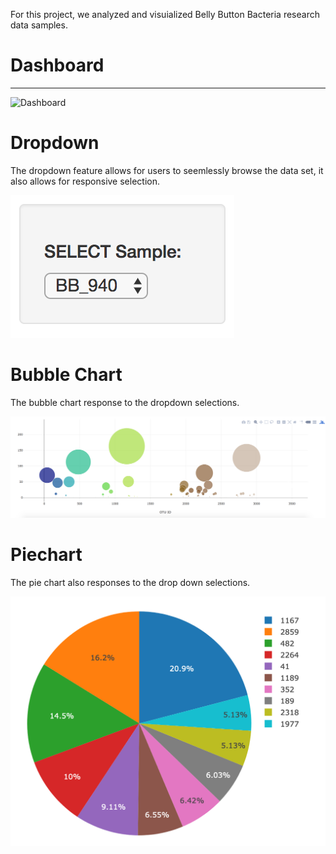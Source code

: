

For this project, we analyzed and visuialized Belly Button Bacteria research data samples.


# Dashboard
-----------------

![Dashboard](/Images/bacteria_by_filterforgedotcom.png)


# Dropdown
The dropdown feature allows for users to seemlessly browse the data set, it also allows for responsive selection.


![Dropdown](/Images/dropdown.png)


# Bubble Chart
The bubble chart response to the dropdown selections.


![Bubble Chart](/Images/bubble_chart.png)



# Piechart
The pie chart also responses to the drop down selections.


![Pie Chart](/Images/pie_chart.png)

